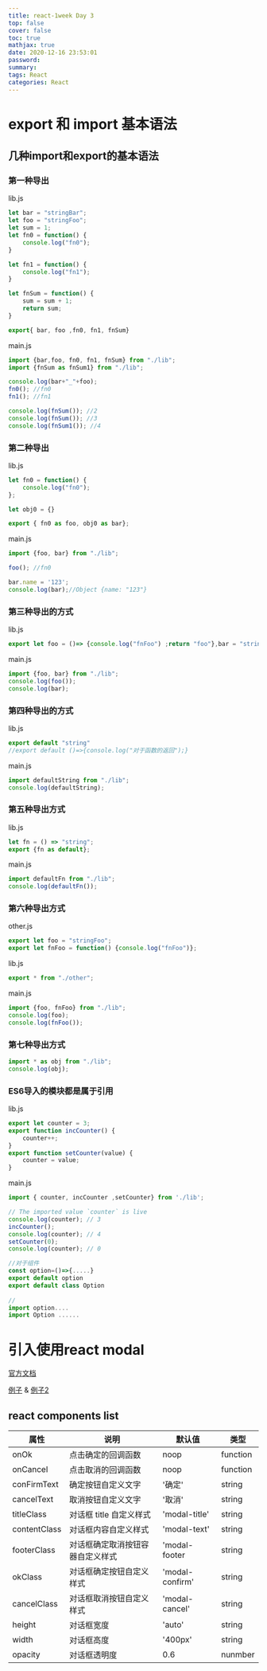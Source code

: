 ```yaml
---
title: react-1week Day 3
top: false
cover: false
toc: true
mathjax: true
date: 2020-12-16 23:53:01
password:
summary:
tags: React
categories: React
---
```


# export 和 import 基本语法 

## 几种import和export的基本语法

### 第一种导出


lib.js

```jsx
let bar = "stringBar";
let foo = "stringFoo";
let sum = 1;
let fn0 = function() {
    console.log("fn0");
}

let fn1 = function() {
    console.log("fn1");
}

let fnSum = function() {
    sum = sum + 1;
    return sum;
}

export{ bar, foo ,fn0, fn1, fnSum}
```

main.js

```jsx
import {bar,foo, fn0, fn1, fnSum} from "./lib";
import {fnSum as fnSum1} from "./lib";

console.log(bar+"_"+foo);
fn0(); //fn0
fn1(); //fn1

console.log(fnSum()); //2
console.log(fnSum()); //3
console.log(fnSum1()); //4
```

### 第二种导出

lib.js

```jsx
let fn0 = function() {
    console.log("fn0");
};

let obj0 = {}

export { fn0 as foo, obj0 as bar};
```

main.js

```jsx
import {foo, bar} from "./lib";

foo(); //fn0

bar.name = '123';
console.log(bar);//Object {name: "123"}
```

### 第三种导出的方式

lib.js

```jsx
export let foo = ()=> {console.log("fnFoo") ;return "foo"},bar = "stringBar"
```

main.js

```jsx
import {foo, bar} from "./lib";
console.log(foo());
console.log(bar);
```

### 第四种导出的方式

lib.js

```jsx
export default "string"
//export default ()=>{console.log("对于函数的返回");} 
```

main.js

```jsx
import defaultString from "./lib";
console.log(defaultString); 
```

### 第五种导出方式

lib.js

```jsx
let fn = () => "string";
export {fn as default};
```

main.js

```jsx
import defaultFn from "./lib";
console.log(defaultFn());
```

### 第六种导出方式

other.js

```jsx
export let foo = "stringFoo";
export let fnFoo = function() {console.log("fnFoo")};
```

lib.js

```jsx
export * from "./other";
```

main.js

```jsx
import {foo, fnFoo} from "./lib";
console.log(foo);
console.log(fnFoo());
```

### 第七种导出方式

```jsx
import * as obj from "./lib";
console.log(obj);
```



###  ES6导入的模块都是属于引用

lib.js

```jsx
export let counter = 3;
export function incCounter() {
    counter++;
}
export function setCounter(value) {
    counter = value;
}
```

main.js

```jsx
import { counter, incCounter ,setCounter} from './lib';

// The imported value `counter` is live
console.log(counter); // 3
incCounter();
console.log(counter); // 4
setCounter(0);
console.log(counter); // 0
```

```jsx
//对于组件
const option=()=>{.....}
export default option
export default class Option
    
//
import option....
import Option ......
```

# 引入使用react modal

[官方文档](http://reactcommunity.org/react-modal/)

[例子](https://github.com/reactjs/react-modal) & [例子2](https://github.com/PsChina/React/tree/master/components#Modal)



## react components list

| 属性         | 说明                             | 默认值          | 类型     |
| ------------ | -------------------------------- | --------------- | -------- |
| onOk         | 点击确定的回调函数               | noop            | function |
| onCancel     | 点击取消的回调函数               | noop            | function |
| conFirmText  | 确定按钮自定义文字               | '确定'          | string   |
| cancelText   | 取消按钮自定义文字               | '取消'          | string   |
| titleClass   | 对话框 title 自定义样式          | 'modal-title'   | string   |
| contentClass | 对话框内容自定义样式             | 'modal-text'    | string   |
| footerClass  | 对话框确定取消按钮容器自定义样式 | 'modal-footer   | string   |
| okClass      | 对话框确定按钮自定义样式         | 'modal-confirm' | string   |
| cancelClass  | 对话框取消按钮自定义样式         | 'modal-cancel'  | string   |
| height       | 对话框宽度                       | 'auto'          | string   |
| width        | 对话框高度                       | '400px'         | string   |
| opacity      | 对话框透明度                     | 0.6             | nunmber  |